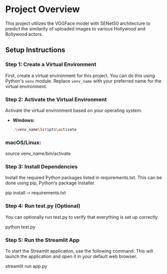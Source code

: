 
# Project Overview

This project utilizes the VGGFace model with SENet50 architecture to predict the similarity of uploaded images to various Hollywood and Bollywood actors.

## Setup Instructions

### Step 1: Create a Virtual Environment

First, create a virtual environment for this project. You can do this using Python's `venv` module. Replace `venv_name` with your preferred name for the virtual environment.

### Step 2: Activate the Virtual Environment

Activate the virtual environment based on your operating system.

- **Windows:**

  ```bash
  .\venv_name\Scripts\activate
  
### macOS/Linux:
source venv_name/bin/activate

### Step 3: Install Dependencies
Install the required Python packages listed in requirements.txt. This can be done using pip, Python's package installer.

pip install -r requirements.txt


### Step 4: Run test.py (Optional)
You can optionally run test.py to verify that everything is set up correctly.

python test.py

### Step 5: Run the Streamlit App
To start the Streamlit application, use the following command. This will launch the application and open it in your default web browser.

streamlit run app.py
